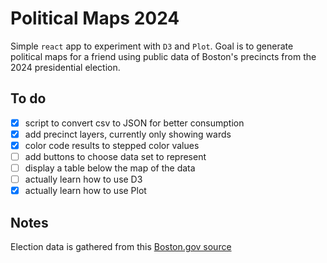 # Political Maps 2024

Simple `react` app to experiment with `D3` and `Plot`. Goal is to generate political maps for a friend using public data of Boston's precincts from the 2024 presidential election.

## To do

- [x] script to convert csv to JSON for better consumption
- [x] add precinct layers, currently only showing wards
- [x] color code results to stepped color values
- [ ] add buttons to choose data set to represent
- [ ] display a table below the map of the data
- [ ] actually learn how to use D3
- [x] actually learn how to use Plot

## Notes

Election data is gathered from this [Boston.gov source](https://www.boston.gov/sites/default/files/file/2024/11/Unofficial-Ward-and-Precinct-Results-State-Election-November-5-2024.pdf)
